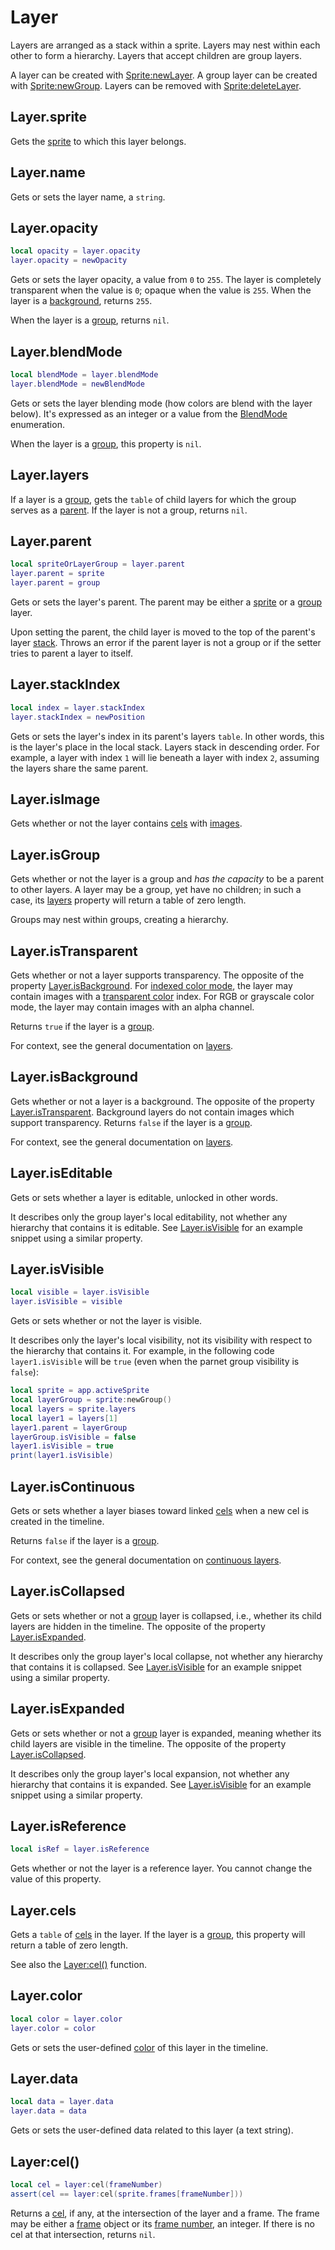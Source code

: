 # Layer

Layers are arranged as a stack within a sprite. Layers may nest within
each other to form a hierarchy. Layers that accept children are group
layers.

A layer can be created with [Sprite:newLayer](sprite.md#spritenewlayer).
A group layer can be created with [Sprite:newGroup](sprite.md#spritenewgroup).
Layers can be removed with [Sprite:deleteLayer](sprite.md#spritedeletelayer).

## Layer.sprite

Gets the [sprite](sprite.md#sprite) to which this layer belongs.

## Layer.name

Gets or sets the layer name, a `string`.

## Layer.opacity

```lua
local opacity = layer.opacity
layer.opacity = newOpacity
```

Gets or sets the layer opacity, a value from `0` to `255`. The layer
is completely transparent when the value is `0`; opaque when the value
is `255`. When the layer is a [background](#layerisbackground),
returns `255`.

When the layer is a [group](#layerisgroup), returns `nil`.

## Layer.blendMode

```lua
local blendMode = layer.blendMode
layer.blendMode = newBlendMode
```

Gets or sets the layer blending mode (how colors are blend with the
layer below). It's expressed as an integer or a value from the
[BlendMode](blendmode.md#blendmode) enumeration.

When the layer is a [group](#layerisgroup), this property is `nil`.

## Layer.layers

If a layer is a [group](#layerisgroup), gets the `table` of child
layers for which the group serves as a [parent](#layerparent). If the
layer is not a group, returns `nil`.

## Layer.parent

```lua
local spriteOrLayerGroup = layer.parent
layer.parent = sprite
layer.parent = group
```

Gets or sets the layer's parent. The parent may be either a
[sprite](sprite.md#sprite) or a [group](#layerisgroup) layer.

Upon setting the parent, the child layer is moved to the top of the
parent's layer [stack](#layerstackindex). Throws an error if the
parent layer is not a group or if the setter tries to parent a layer
to itself.

## Layer.stackIndex

```lua
local index = layer.stackIndex
layer.stackIndex = newPosition
```

Gets or sets the layer's index in its parent's layers `table`. In
other words, this is the layer's place in the local stack. Layers
stack in descending order. For example, a layer with index `1` will
lie beneath a layer with index `2`, assuming the layers share the same
parent.

## Layer.isImage

Gets whether or not the layer contains [cels](cel.md#cel) with
[images](image.md#image).

## Layer.isGroup

Gets whether or not the layer is a group and *has the capacity* to be
a parent to other layers. A layer may be a group, yet have no
children; in such a case, its [layers](#layerlayers) property will
return a table of zero length.

Groups may nest within groups, creating a hierarchy.

## Layer.isTransparent

Gets whether or not a layer supports transparency. The opposite of the
property [Layer.isBackground](#layerisbackground). For [indexed color
mode](colormode.md#colormodeindexed), the layer may contain images
with a [transparent color](imagespec.md#imagespectransparentcolor)
index. For RGB or grayscale color mode, the layer may contain images
with an alpha channel.

Returns `true` if the layer is a [group](#layerisgroup).

For context, see the general documentation on
[layers](https://www.aseprite.org/docs/layers).

## Layer.isBackground

Gets whether or not a layer is a background. The opposite of the
property [Layer.isTransparent](#layeristransparent). Background layers
do not contain images which support transparency. Returns `false` if
the layer is a [group](#layerisgroup).

For context, see the general documentation on
[layers](https://www.aseprite.org/docs/layers).

## Layer.isEditable

Gets or sets whether a layer is editable, unlocked in other words.

It describes only the group layer's local editability, not whether any
hierarchy that contains it is editable. See
[Layer.isVisible](#layerisvisible) for an example snippet using a
similar property.

## Layer.isVisible

```lua
local visible = layer.isVisible
layer.isVisible = visible
```

Gets or sets whether or not the layer is visible.

It describes only the layer's local visibility, not its visibility
with respect to the hierarchy that contains it. For example, in the
following code `layer1.isVisible` will be `true` (even when the parnet
group visibility is `false`):

```lua
local sprite = app.activeSprite
local layerGroup = sprite:newGroup()
local layers = sprite.layers
local layer1 = layers[1]
layer1.parent = layerGroup
layerGroup.isVisible = false
layer1.isVisible = true
print(layer1.isVisible)
```

## Layer.isContinuous

Gets or sets whether a layer biases toward linked [cels](cel.md#cel)
when a new cel is created in the timeline.

Returns `false` if the layer is a [group](#layerisgroup).

For context, see the general documentation on [continuous
layers](https://www.aseprite.org/docs/continuous-layers/).

## Layer.isCollapsed

Gets or sets whether or not a [group](#layerisgroup) layer is
collapsed, i.e., whether its child layers are hidden in the
timeline. The opposite of the property
[Layer.isExpanded](#layerisexpanded).

It describes only the group layer's local collapse, not whether any
hierarchy that contains it is collapsed. See
[Layer.isVisible](#layerisvisible) for an example snippet using a
similar property.

## Layer.isExpanded

Gets or sets whether or not a [group](#layerisgroup) layer is
expanded, meaning whether its child layers are visible in the
timeline. The opposite of the property
[Layer.isCollapsed](#layeriscollapsed).

It describes only the group layer's local expansion, not whether any
hierarchy that contains it is expanded. See
[Layer.isVisible](#layerisvisible) for an example snippet using a
similar property.

## Layer.isReference

```lua
local isRef = layer.isReference
```

Gets whether or not the layer is a reference layer. You cannot change
the value of this property.

## Layer.cels

Gets a `table` of [cels](cel.md#cel) in the layer. If the layer is
a [group](#layerisgroup), this property will return a table of zero length.

See also the [Layer:cel()](#layercel) function.

## Layer.color

```lua
local color = layer.color
layer.color = color
```

Gets or sets the user-defined [color](color.md#color) of this layer in the timeline.

## Layer.data

```lua
local data = layer.data
layer.data = data
```

Gets or sets the user-defined data related to this layer (a text string).

## Layer:cel()

```lua
local cel = layer:cel(frameNumber)
assert(cel == layer:cel(sprite.frames[frameNumber]))
```

Returns a [cel](cel.md#cel), if any, at the intersection of the layer
and a frame. The frame may be either a [frame](frame.md#frame) object
or its [frame number](frame.md#frameframenumber), an integer. If there
is no cel at that intersection, returns `nil`.
